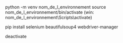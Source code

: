 python -m venv nom_de_l_environnement
source nom_de_l_environnement/bin/activate
(win: nom_de_l_environnement\Scripts\activate)

pip install selenium beautifulsoup4 webdriver-manager

deactivate